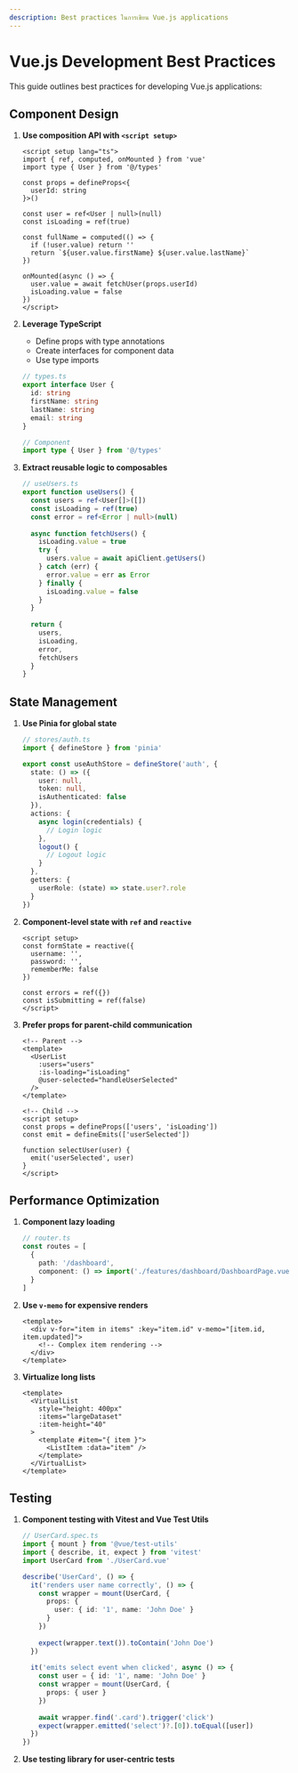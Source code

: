 ```yaml
---
description: Best practices ในการเขียน Vue.js applications
---
```


# Vue.js Development Best Practices

This guide outlines best practices for developing Vue.js applications:

## Component Design

1. **Use composition API with `<script setup>`**
   ```vue
   <script setup lang="ts">
   import { ref, computed, onMounted } from 'vue'
   import type { User } from '@/types'
   
   const props = defineProps<{
     userId: string
   }>()
   
   const user = ref<User | null>(null)
   const isLoading = ref(true)
   
   const fullName = computed(() => {
     if (!user.value) return ''
     return `${user.value.firstName} ${user.value.lastName}`
   })
   
   onMounted(async () => {
     user.value = await fetchUser(props.userId)
     isLoading.value = false
   })
   </script>
   ```

2. **Leverage TypeScript**
   - Define props with type annotations
   - Create interfaces for component data
   - Use type imports
   ```ts
   // types.ts
   export interface User {
     id: string
     firstName: string
     lastName: string
     email: string
   }
   
   // Component
   import type { User } from '@/types'
   ```

3. **Extract reusable logic to composables**
   ```ts
   // useUsers.ts
   export function useUsers() {
     const users = ref<User[]>([])
     const isLoading = ref(true)
     const error = ref<Error | null>(null)
     
     async function fetchUsers() {
       isLoading.value = true
       try {
         users.value = await apiClient.getUsers()
       } catch (err) {
         error.value = err as Error
       } finally {
         isLoading.value = false
       }
     }
     
     return {
       users,
       isLoading,
       error,
       fetchUsers
     }
   }
   ```

## State Management

1. **Use Pinia for global state**
   ```ts
   // stores/auth.ts
   import { defineStore } from 'pinia'
   
   export const useAuthStore = defineStore('auth', {
     state: () => ({
       user: null,
       token: null,
       isAuthenticated: false
     }),
     actions: {
       async login(credentials) {
         // Login logic
       },
       logout() {
         // Logout logic
       }
     },
     getters: {
       userRole: (state) => state.user?.role
     }
   })
   ```

2. **Component-level state with `ref` and `reactive`**
   ```vue
   <script setup>
   const formState = reactive({
     username: '',
     password: '',
     rememberMe: false
   })
   
   const errors = ref({})
   const isSubmitting = ref(false)
   </script>
   ```

3. **Prefer props for parent-child communication**
   ```vue
   <!-- Parent -->
   <template>
     <UserList 
       :users="users" 
       :is-loading="isLoading"
       @user-selected="handleUserSelected" 
     />
   </template>
   
   <!-- Child -->
   <script setup>
   const props = defineProps(['users', 'isLoading'])
   const emit = defineEmits(['userSelected'])
   
   function selectUser(user) {
     emit('userSelected', user)
   }
   </script>
   ```

## Performance Optimization

1. **Component lazy loading**
   ```ts
   // router.ts
   const routes = [
     {
       path: '/dashboard',
       component: () => import('./features/dashboard/DashboardPage.vue')
     }
   ]
   ```

2. **Use `v-memo` for expensive renders**
   ```vue
   <template>
     <div v-for="item in items" :key="item.id" v-memo="[item.id, item.updated]">
       <!-- Complex item rendering -->
     </div>
   </template>
   ```

3. **Virtualize long lists**
   ```vue
   <template>
     <VirtualList
       style="height: 400px"
       :items="largeDataset"
       :item-height="40"
     >
       <template #item="{ item }">
         <ListItem :data="item" />
       </template>
     </VirtualList>
   </template>
   ```

## Testing

1. **Component testing with Vitest and Vue Test Utils**
   ```ts
   // UserCard.spec.ts
   import { mount } from '@vue/test-utils'
   import { describe, it, expect } from 'vitest'
   import UserCard from './UserCard.vue'
   
   describe('UserCard', () => {
     it('renders user name correctly', () => {
       const wrapper = mount(UserCard, {
         props: {
           user: { id: '1', name: 'John Doe' }
         }
       })
       
       expect(wrapper.text()).toContain('John Doe')
     })
     
     it('emits select event when clicked', async () => {
       const user = { id: '1', name: 'John Doe' }
       const wrapper = mount(UserCard, {
         props: { user }
       })
       
       await wrapper.find('.card').trigger('click')
       expect(wrapper.emitted('select')?.[0]).toEqual([user])
     })
   })
   ```

2. **Use testing library for user-centric tests**